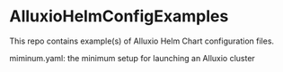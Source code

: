 # AlluxioHelmConfigExamples

This repo contains example(s) of Alluxio Helm Chart configuration files.

miminum.yaml: the minimum setup for launching an Alluxio cluster
